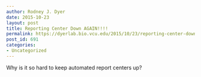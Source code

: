 ```yaml
---
author: Rodney J. Dyer
date: 2015-10-23
layout: post
title: Reporting Center Down AGAIN!!!!
permalink: https://dyerlab.bio.vcu.edu/2015/10/23/reporting-center-down-again/index.html
post_id: 691
categories: 
- Uncategorized
---
```

Why is it so hard to keep automated report centers up?
 
 
